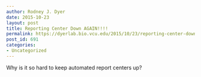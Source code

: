 ```yaml
---
author: Rodney J. Dyer
date: 2015-10-23
layout: post
title: Reporting Center Down AGAIN!!!!
permalink: https://dyerlab.bio.vcu.edu/2015/10/23/reporting-center-down-again/index.html
post_id: 691
categories: 
- Uncategorized
---
```

Why is it so hard to keep automated report centers up?
 
 
